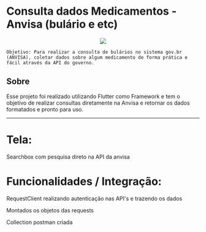 # Consulta dados Medicamentos - Anvisa (bulário e etc)
<p align="center">
<img src="https://i.postimg.cc/PqnSV76M/consulta-anvisa.png"/>
</p> 

    Objetivo: Para realizar a consulta de bulários no sistema gov.br (ANVISA), coletar dados sobre algum medicamento de forma prática e fácil através da API do governo.

  
## Sobre

Esse projeto foi realizado utilizando Flutter como Framework e tem o objetivo de realizar consultas diretamente na Anvisa e retornar os dados formatados e pronto para uso.

<hr/>


# Tela:
<p>Searchbox com pesquisa direto na API da anvisa</p>

# Funcionalidades / Integração:
<p>RequestClient realizando autenticação nas API's e trazendo os dados</p>
<p>Montados os objetos das requests</p>
<p>Collection postman criada</p>
